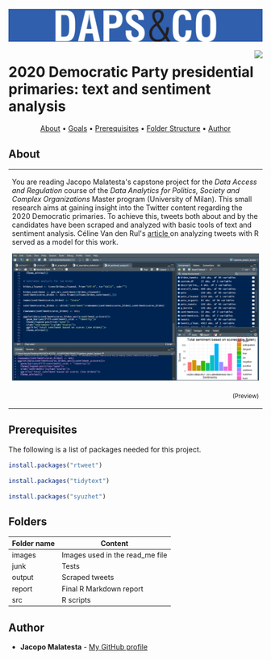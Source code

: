 ![Logo of my Master Program](images/cropped-dapsampco-5.jpg)

<img src="https://github.com/JacopoMalatesta/awesome-readme/blob/master/icon.png" align="right" />


# 2020 Democratic Party presidential primaries:       text and sentiment analysis



<p align="center">
  <a href="#about">About</a> •
  <a href="#goals">Goals</a> •
  <a href="#prerequisites">Prerequisites</a> •
  <a href="#folders">Folder Structure</a> •
  <a href="#author">Author</a> 
</p>




## About

<table>
<tr>
<td>

You are reading Jacopo Malatesta's capstone project for the <i>Data Access and Regulation</i> course of the <i>Data Analytics for Politics, Society and Complex Organizations</i> Master program (University of Milan). This small research aims at gaining insight into the Twitter content regarding the 2020 Democratic primaries. To achieve this, tweets both about and by the candidates have been scraped and analyzed with basic tools of text and sentiment analysis. Céline Van den Rul's <a href="https://towardsdatascience.com/a-guide-to-mining-and-analysing-tweets-with-r-2f56818fdd16"> article </a> on analyzing tweets with R served as a model for this work.  

![A screenshot of one of the scripts](images/screenshot.png)
<p align="right">
<sub>(Preview)</sub>
</p>


</td>
</tr>
</table>

## Prerequisites

The following is a list of packages needed for this project.

```r
install.packages("rtweet")
```

```r
install.packages("tidytext")
```

```r
install.packages("syuzhet")
```

## Folders 

Folder name | Content
------------ | -------------
images | Images used in the read_me file
junk | Tests 
output | Scraped tweets 
report | Final R Markdown report
src | R scripts

## Author

* **Jacopo Malatesta** - [My GitHub profile](https://github.com/JacopoMalatesta)


